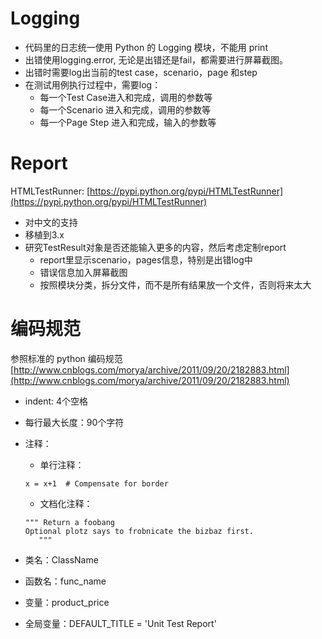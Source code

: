# Logging


* 代码里的日志统一使用 Python 的 Logging 模块，不能用 print 
* 出错使用logging.error, 无论是出错还是fail，都需要进行屏幕截图。
* 出错时需要log出当前的test case，scenario，page 和step
* 在测试用例执行过程中，需要log：
	* 每一个Test Case进入和完成，调用的参数等
	* 每一个Scenario 进入和完成，调用的参数等
	* 每一个Page Step 进入和完成，输入的参数等 

# Report

HTMLTestRunner: [https://pypi.python.org/pypi/HTMLTestRunner](https://pypi.python.org/pypi/HTMLTestRunner)

* 对中文的支持
* 移植到3.x
* 研究TestResult对象是否还能输入更多的内容，然后考虑定制report
	* report里显示scenario，pages信息，特别是出错log中
	* 错误信息加入屏幕截图
	* 按照模块分类，拆分文件，而不是所有结果放一个文件，否则将来太大

# 编码规范

参照标准的 python 编码规范
[http://www.cnblogs.com/morya/archive/2011/09/20/2182883.html](http://www.cnblogs.com/morya/archive/2011/09/20/2182883.html)  

* indent: 4个空格
* 每行最大长度：90个字符
* 注释：
	* 单行注释：

	`x = x+1  # Compensate for border`

	* 文档化注释： 
	
	```
	"""	Return a foobang
	Optional plotz says to frobnicate the bizbaz first.
       """
	```          
* 类名：ClassName
* 函数名：func_name
* 变量：product_price
* 全局变量：DEFAULT_TITLE = 'Unit Test Report'

